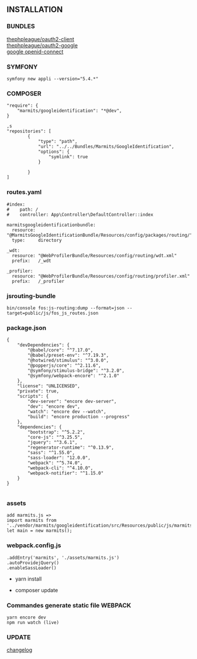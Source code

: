 ## INSTALLATION

### BUNDLES
[thephpleague/oauth2-client](https://github.com/thephpleague/oauth2-client)  
[thephpleague/oauth2-google](https://github.com/thephpleague/oauth2-google)  
[google openid-connect](https://developers.google.com/identity/protocols/oauth2/openid-connect#authenticationuriparameters)


### SYMFONY
```
symfony new appli --version="5.4.*"
```

### COMPOSER
```
"require": {
    "marmits/googleidentification": "*@dev",
}

,s
"repositories": [
        {
            "type": "path",
            "url": "../../Bundles/Marmits/GoogleIdentification",
            "options": {
                "symlink": true
            }

        }
]
```

### routes.yaml
```
#index:
#    path: /
#    controller: App\Controller\DefaultController::index

marmitsgoogleidentificationbundle:
  resource: "@MarmitsGoogleIdentificationBundle/Resources/config/packages/routing/"
  type:     directory

_wdt:
  resource: "@WebProfilerBundle/Resources/config/routing/wdt.xml"
  prefix:   /_wdt

_profiler:
  resource: "@WebProfilerBundle/Resources/config/routing/profiler.xml"
  prefix:   /_profiler
  ```

### jsrouting-bundle
```
bin/console fos:js-routing:dump --format=json --target=public/js/fos_js_routes.json
```
### package.json

``` 
{
    "devDependencies": {
        "@babel/core": "^7.17.0",
        "@babel/preset-env": "^7.19.3",
        "@hotwired/stimulus": "^3.0.0",
        "@popperjs/core": "^2.11.6",
        "@symfony/stimulus-bridge": "^3.2.0",
        "@symfony/webpack-encore": "^2.1.0"
    },
    "license": "UNLICENSED",
    "private": true,
    "scripts": {
        "dev-server": "encore dev-server",
        "dev": "encore dev",
        "watch": "encore dev --watch",
        "build": "encore production --progress"
    },
    "dependencies": {
        "bootstrap": "^5.2.2",
        "core-js": "^3.25.5",
        "jquery": "^3.6.1",
        "regenerator-runtime": "^0.13.9",
        "sass": "^1.55.0",
        "sass-loader": "12.0.0",
        "webpack": "^5.74.0",
        "webpack-cli": "^4.10.0",
        "webpack-notifier": "^1.15.0"
    }
}


```

### assets
``` 
add marmits.js => 
import marmits from '../vendor/marmits/googleidentification/src/Resources/public/js/marmitsgoogle';
let main = new marmits();
``` 

### webpack.config.js
``` 
.addEntry('marmits', './assets/marmits.js')
.autoProvidejQuery()
.enableSassLoader()

``` 
- yarn install

- composer update

### Commandes generate static file WEBPACK
``` 
yarn encore dev
npm run watch (live)
``` 

### UPDATE

[changelog](https://github.com/marmits/googleidentification/blob/main/CHANGELOG.md)

